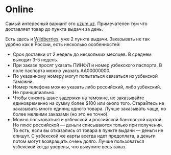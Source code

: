 # Online

Самый интересный вариант это [uzum.uz](https://uzum.uz/). Примечателен тем что
доставляет товар до пункта выдачи за день.

Есть здесь и [Wildberries](https://www.wildberries.ru/), уже 2 пункта выдачи.
Заказывать не так удобно как в России, есть несколько особенностей:

- Срок доставки от 2 недель до нескольких месяцев. В среднем выходит 3-5 недель.
- При заказе просят указать ПИНФЛ и номер узбекского паспорта. В поле паспорта
  можно указать AA00000000.
- По указанному номеру могут попытаться связаться из узбекской таможни.
- Номер телефона можно указать либо российский, либо узбекский. Не
  принципиально.
- Чтобы снизить шанс задержки на таможне, не заказывайте единовременно на сумму
  более $100 или около того. Старайтесь не заказывать много единиц одного
  товара. Лучше заказывать чаще, но более мелкими заказами (но это не точно).
- Можно пользоваться и узбекской и российской банковской картой. Но плюс
  российской — деньги списываются только при получении. То есть, если вы
  отказались от товара в пункте выдачи — деньги не спишут. С узбекской же карты
  всегда идет предоплата, а деньги потом могут возвращать очень долго. Лучше
  пользоваться узбекской когда уверены, что выкупите весь заказ.
